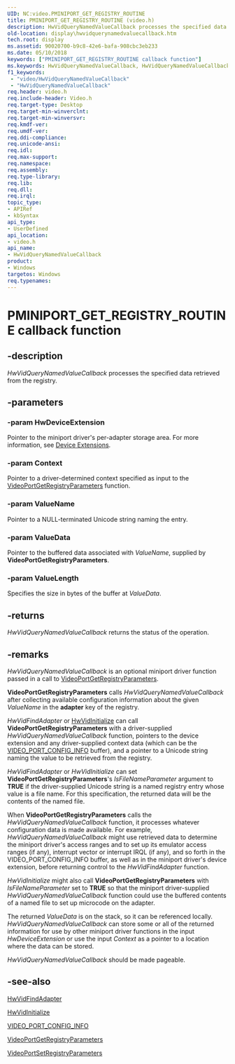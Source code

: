 ```yaml
---
UID: NC:video.PMINIPORT_GET_REGISTRY_ROUTINE
title: PMINIPORT_GET_REGISTRY_ROUTINE (video.h)
description: HwVidQueryNamedValueCallback processes the specified data retrieved from the registry.
old-location: display\hwvidquerynamedvaluecallback.htm
tech.root: display
ms.assetid: 90020700-b9c8-42e6-bafa-908cbc3eb233
ms.date: 05/10/2018
keywords: ["PMINIPORT_GET_REGISTRY_ROUTINE callback function"]
ms.keywords: HwVidQueryNamedValueCallback, HwVidQueryNamedValueCallback callback function [Display Devices], PMINIPORT_GET_REGISTRY_ROUTINE, PMINIPORT_GET_REGISTRY_ROUTINE callback, VideoMiniport_Functions_4e6a63e7-cf5f-4cb6-9e9a-10286e40d762.xml, display.hwvidquerynamedvaluecallback, video/HwVidQueryNamedValueCallback
f1_keywords:
 - "video/HwVidQueryNamedValueCallback"
 - "HwVidQueryNamedValueCallback"
req.header: video.h
req.include-header: Video.h
req.target-type: Desktop
req.target-min-winverclnt: 
req.target-min-winversvr: 
req.kmdf-ver: 
req.umdf-ver: 
req.ddi-compliance: 
req.unicode-ansi: 
req.idl: 
req.max-support: 
req.namespace: 
req.assembly: 
req.type-library: 
req.lib: 
req.dll: 
req.irql: 
topic_type:
- APIRef
- kbSyntax
api_type:
- UserDefined
api_location:
- video.h
api_name:
- HwVidQueryNamedValueCallback
product:
- Windows
targetos: Windows
req.typenames: 
---
```


# PMINIPORT_GET_REGISTRY_ROUTINE callback function


## -description


<i>HwVidQueryNamedValueCallback</i> processes the specified data retrieved from the registry.


## -parameters




### -param HwDeviceExtension

Pointer to the miniport driver's per-adapter storage area. For more information, see <a href="https://docs.microsoft.com/windows-hardware/drivers/kernel/device-extensions">Device Extensions</a>.


### -param Context

Pointer to a driver-determined context specified as input to the <a href="https://docs.microsoft.com/windows-hardware/drivers/ddi/video/nf-video-videoportgetregistryparameters">VideoPortGetRegistryParameters</a> function.


### -param ValueName

Pointer to a NULL-terminated Unicode string naming the entry.


### -param ValueData

Pointer to the buffered data associated with <i>ValueName</i>, supplied by <b>VideoPortGetRegistryParameters</b>.


### -param ValueLength

Specifies the size in bytes of the buffer at <i>ValueData</i>.


## -returns



<i>HwVidQueryNamedValueCallback</i> returns the status of the operation.




## -remarks



<i>HwVidQueryNamedValueCallback</i> is an optional miniport driver function passed in a call to <a href="https://docs.microsoft.com/windows-hardware/drivers/ddi/video/nf-video-videoportgetregistryparameters">VideoPortGetRegistryParameters</a>.

<b>VideoPortGetRegistryParameters</b> calls <i>HwVidQueryNamedValueCallback</i> after collecting available configuration information about the given <i>ValueName</i> in the <b>adapter</b> key of the registry. 

<i>HwVidFindAdapter</i> or <a href="https://docs.microsoft.com/windows-hardware/drivers/ddi/video/nc-video-pvideo_hw_initialize">HwVidInitialize</a> can call <b>VideoPortGetRegistryParameters</b> with a driver-supplied <i>HwVidQueryNamedValueCallback</i> function, pointers to the device extension and any driver-supplied context data (which can be the <a href="https://docs.microsoft.com/windows-hardware/drivers/ddi/video/ns-video-_video_port_config_info">VIDEO_PORT_CONFIG_INFO</a> buffer), and a pointer to a Unicode string naming the value to be retrieved from the registry.

<i>HwVidFindAdapter</i> or <i>HwVidInitialize</i> can set <b>VideoPortGetRegistryParameters</b>'s <i>IsFileNameParameter</i> argument to <b>TRUE</b> if the driver-supplied Unicode string is a named registry entry whose value is a file name. For this specification, the returned data will be the contents of the named file.

When <b>VideoPortGetRegistryParameters</b> calls the <i>HwVidQueryNamedValueCallback</i> function, it processes whatever configuration data is made available. For example, <i>HwVidQueryNamedValueCallback</i> might use retrieved data to determine the miniport driver's access ranges and to set up its emulator access ranges (if any), interrupt vector or interrupt IRQL (if any), and so forth in the VIDEO_PORT_CONFIG_INFO buffer, as well as in the miniport driver's device extension, before returning control to the <i>HwVidFindAdapter</i> function.

<i>HwVidInitialize</i> might also call <b>VideoPortGetRegistryParameters</b> with <i>IsFileNameParameter</i> set to <b>TRUE</b> so that the miniport driver-supplied <i>HwVidQueryNamedValueCallback</i> function could use the buffered contents of a named file to set up microcode on the adapter.

The returned <i>ValueData</i> is on the stack, so it can be referenced locally. <i>HwVidQueryNamedValueCallback</i> can store some or all of the returned information for use by other miniport driver functions in the input <i>HwDeviceExtension</i> or use the input <i>Context</i> as a pointer to a location where the data can be stored.

<i>HwVidQueryNamedValueCallback</i> should be made pageable.




## -see-also




<a href="https://docs.microsoft.com/windows-hardware/drivers/ddi/video/nc-video-pvideo_hw_find_adapter">HwVidFindAdapter</a>



<a href="https://docs.microsoft.com/windows-hardware/drivers/ddi/video/nc-video-pvideo_hw_initialize">HwVidInitialize</a>



<a href="https://docs.microsoft.com/windows-hardware/drivers/ddi/video/ns-video-_video_port_config_info">VIDEO_PORT_CONFIG_INFO</a>



<a href="https://docs.microsoft.com/windows-hardware/drivers/ddi/video/nf-video-videoportgetregistryparameters">VideoPortGetRegistryParameters</a>



<a href="https://docs.microsoft.com/windows-hardware/drivers/ddi/video/nf-video-videoportsetregistryparameters">VideoPortSetRegistryParameters</a>
 

 

